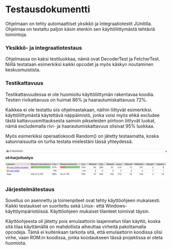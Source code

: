 # Testausdokumentti #

Ohjelmaan on tehty automaattiset yksikkö ja integraatiotestit JUnitilla. Ohjelmaa on testattu 
paljon käsin etenkin sen käyttöliittymästä tehtäviä toimintoja.

### Yksikkö- ja integraatiotestaus ###

Ohjelmassa on kaksi testiluokkaa, nämä ovat DecoderTest ja FetcherTest. Niillä testataan 
esimerkiksi kaikki opcodet ja myös käskyn noutaminen keskusmuistista.

### Testikattavuus ###

Testikattavuudessa ei ole huomioitu käyttöliittymän rakentavaa koodia. Testien rivikattavuus on huimat 
86% ja haarautumiskattavuus 72%.

Kaikkea ei ole testattu siis ohjelmastakaan, näihin liittyvät esimerkiksi. käyttöliittymästä käytettävä 
näppäimistö, jonka voisi myös ehkä excludee tästä kattavuusmittauksesta samoin pikseleiden piirtoon 
liittyvät luokat, nämä excludemalla rivi- ja haarautumiskattavuus olisivat 95% luokkaa.

Myös esimerkiksi operaatiokoodi Random() on jätetty testaamatta, koska satunnaisuutta on turha testata 
mielestäni tässä yhteydessä.

![tests](/dokumentaatio/kuvat/testaus.png)

### Järjestelmätestaus ###

Sovellus on asennettu ja toimenpiteet ovat tehty käyttöohjeen mukaisesti. Kaikki testaukset on suoritettu 
sekä Linux- että Windows-käyttöympäristöissä. Käyttöohjeen mukaiset tilanteet toimivat täysin. 

Käyttöohjeesta oli jätetty pois emulaattorin laajennetun tilan käyttö, koska sitä tilaa käyttämällä 
on mahdollista aiheuttaa virheitä pakottamalla opcodeja. Tämä ei kuitenkaan tarkoita sitä, että emulaattorin 
koodissa olisi virhe, vaan ROM:in koodissa, jonka koodaukseen tässä projektissa ei oteta huomiota.